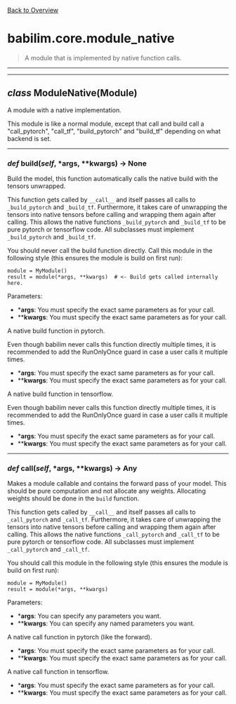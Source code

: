 [Back to Overview](../../README.md)

# babilim.core.module_native

> A module that is implemented by native function calls.

---
---
## *class* **ModuleNative**(Module)

A module with a native implementation.

This module is like a normal module, except that call and build call a "call_pytorch", "call_tf", "build_pytorch" and "build_tf" depending on what backend is set.


---
### *def* **build**(*self*, *args, **kwargs) -> None

Build the model, this function automatically calls the native build with the tensors unwrapped.

This function gets called by `__call__` and itself passes all calls to `_build_pytorch` and `_build_tf`.
Furthermore, it takes care of unwrapping the tensors into native tensors before calling and wrapping them again after calling.
This allows the native functions `_build_pytorch` and `_build_tf` to be pure pytorch or tensorflow code.
All subclasses must implement `_build_pytorch` and `_build_tf`.

You should never call the build function directly. Call this module in the following style (this ensures the module is build on first run):
```
module = MyModule()
result = module(*args, **kwargs)  # <- Build gets called internally here.
```

Parameters:
* ***args**: You must specify the exact same parameters as for your call.
* ****kwargs**: You must specify the exact same parameters as for your call.




A native build function in pytorch.

Even though babilim never calls this function directly multiple times, it is recommended to add the RunOnlyOnce guard in case a user calls it multiple times.

* ***args**: You must specify the exact same parameters as for your call.
* ****kwargs**: You must specify the exact same parameters as for your call.




A native build function in tensorflow.

Even though babilim never calls this function directly multiple times, it is recommended to add the RunOnlyOnce guard in case a user calls it multiple times.

* ***args**: You must specify the exact same parameters as for your call.
* ****kwargs**: You must specify the exact same parameters as for your call.


---
### *def* **call**(*self*, *args, **kwargs) -> Any

Makes a module callable and contains the forward pass of your model.
This should be pure computation and not allocate any weights.
Allocating weights should be done in the `build` function.

This function gets called by `__call__` and itself passes all calls to `_call_pytorch` and `_call_tf`.
Furthermore, it takes care of unwrapping the tensors into native tensors before calling and wrapping them again after calling.
This allows the native functions `_call_pytorch` and `_call_tf` to be pure pytorch or tensorflow code.
All subclasses must implement `_call_pytorch` and `_call_tf`.

You should call this module in the following style (this ensures the module is build on first run):
```
module = MyModule()
result = module(*args, **kwargs)
```

Parameters:
* ***args**: You can specify any parameters you want.
* ****kwargs**: You can specify any named parameters you want.




A native call function in pytorch (like the forward).

* ***args**: You must specify the exact same parameters as for your call.
* ****kwargs**: You must specify the exact same parameters as for your call.




A native call function in tensorflow.

* ***args**: You must specify the exact same parameters as for your call.
* ****kwargs**: You must specify the exact same parameters as for your call.


